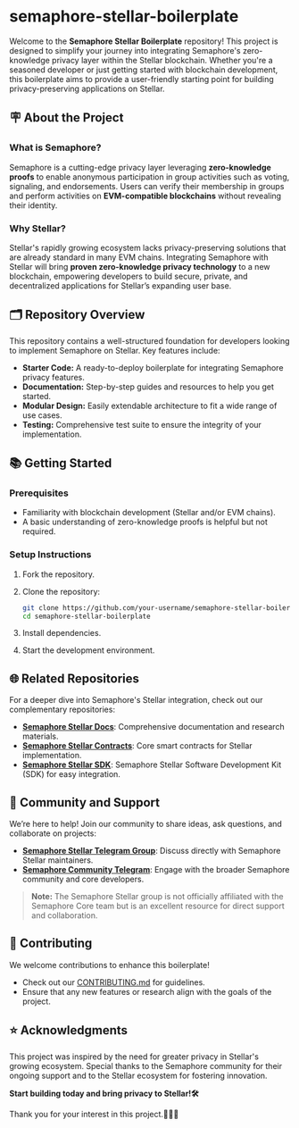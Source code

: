 # semaphore-stellar-boilerplate

Welcome to the **Semaphore Stellar Boilerplate** repository! This project is designed to simplify your journey into integrating Semaphore's zero-knowledge privacy layer within the Stellar blockchain. Whether you're a seasoned developer or just getting started with blockchain development, this boilerplate aims to provide a user-friendly starting point for building privacy-preserving applications on Stellar.

## 🪧 **About the Project**

### **What is Semaphore?**
Semaphore is a cutting-edge privacy layer leveraging **zero-knowledge proofs** to enable anonymous participation in group activities such as voting, signaling, and endorsements. Users can verify their membership in groups and perform activities on **EVM-compatible blockchains** without revealing their identity.

### **Why Stellar?**
Stellar's rapidly growing ecosystem lacks privacy-preserving solutions that are already standard in many EVM chains. Integrating Semaphore with Stellar will bring **proven zero-knowledge privacy technology** to a new blockchain, empowering developers to build secure, private, and decentralized applications for Stellar’s expanding user base.

## 🗂️ **Repository Overview**

This repository contains a well-structured foundation for developers looking to implement Semaphore on Stellar. Key features include:

- **Starter Code:** A ready-to-deploy boilerplate for integrating Semaphore privacy features.
- **Documentation:** Step-by-step guides and resources to help you get started.
- **Modular Design:** Easily extendable architecture to fit a wide range of use cases.
- **Testing:** Comprehensive test suite to ensure the integrity of your implementation.

## 📚 **Getting Started**

### Prerequisites
- Familiarity with blockchain development (Stellar and/or EVM chains).
- A basic understanding of zero-knowledge proofs is helpful but not required.

### Setup Instructions
1. Fork the repository.

2. Clone the repository:  
   ```bash
   git clone https://github.com/your-username/semaphore-stellar-boilerplate.git
   cd semaphore-stellar-boilerplate
   ```

3. Install dependencies.

4. Start the development environment.

## 🌐 **Related Repositories**
For a deeper dive into Semaphore's Stellar integration, check out our complementary repositories:  
- **[Semaphore Stellar Docs](https://github.com/ZencypherSolutions/semaphore-stellar-docs)**: Comprehensive documentation and research materials.  
- **[Semaphore Stellar Contracts](https://github.com/ZencypherSolutions/semaphore-stellar-contracts)**: Core smart contracts for Stellar implementation.
- **[Semaphore Stellar SDK](https://github.com/ZencypherSolutions/semaphore-stellar-sdk)**: Semaphore Stellar Software Development Kit (SDK) for easy integration.

## 💬 **Community and Support**

We’re here to help! Join our community to share ideas, ask questions, and collaborate on projects:

- **[Semaphore Stellar Telegram Group](https://t.me/+-9623JNgGjEyNzI5)**: Discuss directly with Semaphore Stellar maintainers.  
- **[Semaphore Community Telegram](https://t.me/semaphore_community)**: Engage with the broader Semaphore community and core developers.  

> **Note:** The Semaphore Stellar group is not officially affiliated with the Semaphore Core team but is an excellent resource for direct support and collaboration.

## 🤝 **Contributing**

We welcome contributions to enhance this boilerplate!  
- Check out our [CONTRIBUTING.md](https://github.com/ZencypherSolutions/semaphore-stellar-docs/blob/main/CONTRIBUTING.md) for guidelines.  
- Ensure that any new features or research align with the goals of the project.  

## ⭐ **Acknowledgments**

This project was inspired by the need for greater privacy in Stellar's growing ecosystem. Special thanks to the Semaphore community for their ongoing support and to the Stellar ecosystem for fostering innovation.  

**Start building today and bring privacy to Stellar!🛠️**

Thank you for your interest in this project.👨🏻‍💻